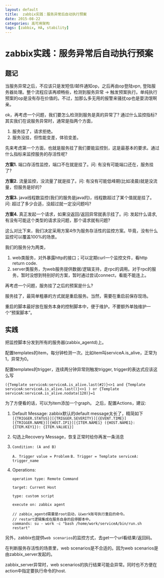 ```yaml
---
layout: default
title:  zabbix实践：服务异常后自动执行预案 
date: 2015-08-22
categories: 高可用架构
tags: [zabbix, HA, stability]
---
```


#  zabbix实践：服务异常后自动执行预案 

## 题记
当服务异常之后，不应该只是发短信/邮件通知op，之后再由op登陆vpn, 登陆服务器处理。整个流程应该再顺畅些，检测到服务异常 -> 触发预案执行。单纯执行预案的op是没有存在价值的。不过，加那么多无用的报警来骚扰op也是耍流氓啊亲。

ok，再考虑一个问题，我们要怎么检测到服务是真的异常了? 通过什么监控指标?
其实我们在说服务异常时，通常是指两个方面，

1. 服务挂了，请求拒绝。
2. 服务没挂，但性能变差，体验变差。

先来考虑第一个方面，也就是服务挂了我们要能监控到，这是最基本的要求。通过什么指标来监控服务的存活性呢?

**方案1.** 端口存活性监控，端口不在就是挂了。问: 有没有可能端口还在，服务挂了?

**方案2.** 流量监控，没流量了就是挂了。问: 有没有可能低峰期(比如凌晨)就是没流量，但服务是好的?

**方案3.** java线程数监控(我们的服务是java的)，线程数超过了某个值就是挂了。问: 超过了多少合适，没超过就一定没问题吗?

**方案4.** 真正发起一个请求，如果没返回/返回异常就表示挂了。问: 发起什么请求, 有没有可能这个类型的请求没问题，那个请求就有问题?

这么对比下来，我们决定采用方案4作为服务存活性的监控方案。毕竟，没有什么监控可以覆盖100%的场景。

我们的服务分为两类，

1. web类服务，对外暴露http的接口；可以定期curl一个监控文件，看http return code.
1. server类服务，为web服务提供数据/逻辑支持，走rpc的调用。对于rpc的服务，暂时没想到特别好的方案，暂时通过尝试connect，看能不能连上。

再考虑一个问题，服务挂了之后的预案是什么?

服务挂了，最简单粗暴的方式就是重启服务。当然，需要在重启前保存现场。

重启的脚本最好放在服务本身的控制脚本中，便于维护。不要额外单独维护一个“预案脚本”。

## 实践

把监控脚本分发到所有的服务器(zabbix_agentd)上。

配置templates的item，每分钟检测一次。比如item叫serviceA.is_alive，正常为1，异常为0。

配置templates的trigger，连续两分钟异常则触发trigger, trigger的表达式应该这么写

`({Template serviceA:serviceA.is_alive.last(#2)}<>1 and {Template serviceA:serviceA.is_alive.last()}<>1 ) or {Template serviceA:serviceA.is_alive.nodata(120)}=1`

为了方便看的话，可以为item添加一个graph。
之后，配置Actions，建议:

1. Default Message: zabbix默认的default message太长了，精简如下
`[{TRIGGER.STATUS}][{TRIGGER.SEVERITY}][{EVENT.TIME}][{TRIGGER.NAME}][{HOST.IP1}][{ITEM.NAME1} ({HOST.NAME1}:{ITEM.KEY1}): {ITEM.VALUE1}]`

2. 勾选上Recovery Message，恢复正常时给你再发一条消息
3. `Condition: (A and B)`

   `A. Trigger value = Problem`
   `B. Trigger = Template serviceA: trigger_name`
   
4. Operations: 

   `operation type: Remote Command`
   
   `target: Current Host`
   
   `type: custom script`
   
   `execute on: zabbix agent`
   
   ```
   // zabbix_agentd需要是root启动，以work账号执行重启的命令。
   // restart逻辑集成在服务自身的启停脚本中。
   commands: su - work -c "bash /home/work/serviceA/bin/run.sh restart"
   ```

另外，zabbix也提供`web scenarios`的监控方式，去get一个url看结果/返回码。

在判断服务存活性的场景里，web scenarios是不合适的。因为web scenarios是由zabbix_server发起的。

zabbix_server异常时，web scenarios的执行结果可能会异常。同时也不方便在action中指定要执行命令的host.